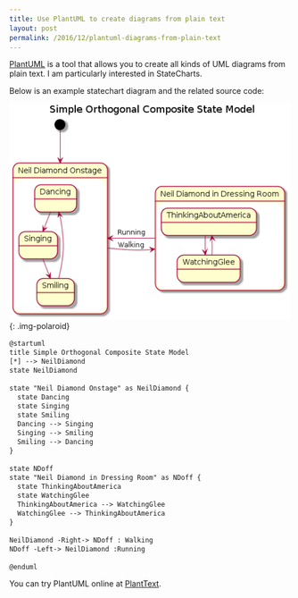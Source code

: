 ```yaml
---
title: Use PlantUML to create diagrams from plain text
layout: post
permalink: /2016/12/plantuml-diagrams-from-plain-text
---
```


[PlantUML](http://plantuml.com/) is a tool that allows you to create all kinds of UML diagrams from plain text. I am particularly interested in StateCharts.

Below is an example statechart diagram and the related source code:

![PlantUML example state chart](/images/2016/PlantUML-statechart-diagram-exampl.png "PlantUML example state chart"){: .img-polaroid}

```
@startuml
title Simple Orthogonal Composite State Model
[*] --> NeilDiamond
state NeilDiamond 

state "Neil Diamond Onstage" as NeilDiamond {
  state Dancing
  state Singing
  state Smiling
  Dancing --> Singing
  Singing --> Smiling
  Smiling --> Dancing
}

state NDoff
state "Neil Diamond in Dressing Room" as NDoff {
  state ThinkingAboutAmerica
  state WatchingGlee
  ThinkingAboutAmerica --> WatchingGlee
  WatchingGlee --> ThinkingAboutAmerica
}

NeilDiamond -Right-> NDoff : Walking
NDoff -Left-> NeilDiamond :Running

@enduml
```

You can try PlantUML online at [PlantText](https://www.planttext.com/).
